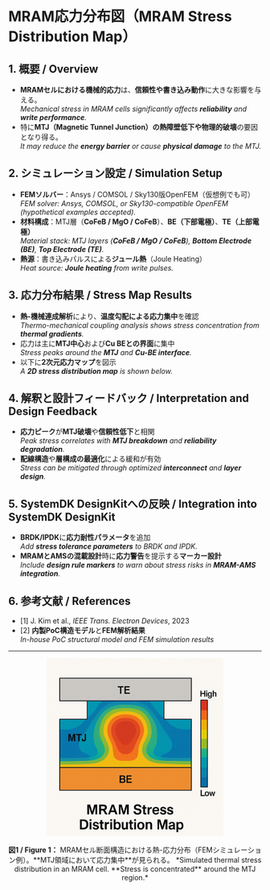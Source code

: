 # MRAM応力分布図（**MRAM Stress Distribution Map**）

## 1. 概要 / **Overview**
- **MRAMセルにおける機械的応力**は、**信頼性や書き込み動作**に大きな影響を与える。  
  *Mechanical stress in MRAM cells significantly affects **reliability** and **write performance**.*
- 特に**MTJ（Magnetic Tunnel Junction）**の**熱障壁低下や物理的破壊**の要因となり得る。  
  *It may reduce the **energy barrier** or cause **physical damage** to the MTJ.*

## 2. シミュレーション設定 / **Simulation Setup**
- **FEMソルバー**：Ansys / COMSOL / Sky130版OpenFEM（仮想例でも可）  
  *FEM solver: Ansys, COMSOL, or Sky130-compatible OpenFEM (hypothetical examples accepted).*
- **材料構成**：MTJ層（**CoFeB / MgO / CoFeB**）、**BE（下部電極）**、**TE（上部電極）**  
  *Material stack: MTJ layers (**CoFeB / MgO / CoFeB**), **Bottom Electrode (BE)**, **Top Electrode (TE)**.*
- **熱源**：書き込みパルスによる**ジュール熱**（Joule Heating）  
  *Heat source: **Joule heating** from write pulses.*

## 3. 応力分布結果 / **Stress Map Results**
- **熱-機械連成解析**により、**温度勾配による応力集中**を確認  
  *Thermo-mechanical coupling analysis shows stress concentration from **thermal gradients**.*
- 応力は主に**MTJ中心**および**Cu BEとの界面**に集中  
  *Stress peaks around the **MTJ** and **Cu-BE interface**.*
- 以下に**2次元応力マップ**を図示  
  *A **2D stress distribution map** is shown below.*

## 4. 解釈と設計フィードバック / **Interpretation and Design Feedback**
- **応力ピーク**が**MTJ破壊**や**信頼性低下**と相関  
  *Peak stress correlates with **MTJ breakdown** and **reliability degradation**.*
- **配線構造**や**層構成の最適化**による緩和が有効  
  *Stress can be mitigated through optimized **interconnect** and **layer design**.*

## 5. SystemDK DesignKitへの反映 / **Integration into SystemDK DesignKit**
- **BRDK/IPDK**に**応力耐性パラメータ**を追加  
  *Add **stress tolerance parameters** to BRDK and IPDK.*
- **MRAMとAMSの混載設計**時に**応力警告**を提示する**マーカー設計**  
  *Include **design rule markers** to warn about stress risks in **MRAM-AMS integration**.*

## 6. 参考文献 / **References**
- [1] J. Kim et al., *IEEE Trans. Electron Devices*, 2023  
- [2] **内製PoC構造モデル**と**FEM解析結果**  
  *In-house PoC structural model and FEM simulation results*

---

<p align="center">
  <img src="../images/mram_stress_map_sample.png" alt="MRAM Stress Map" width="70%">
</p>

<p align="center"><b>図1 / Figure 1：</b> MRAMセル断面構造における熱-応力分布（FEMシミュレーション例）。**MTJ領域において応力集中**が見られる。  
*Simulated thermal stress distribution in an MRAM cell. **Stress is concentrated** around the MTJ region.*</p>
